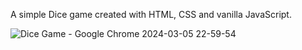 A simple Dice game created with HTML, CSS and vanilla JavaScript.

![Dice Game - Google Chrome 2024-03-05 22-59-54](https://github.com/bogojevski8/Dice-game/assets/155783816/33182aaf-0c55-4c72-8f56-f8648906d642)
